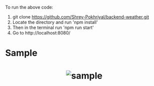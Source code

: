 To run the above code:
1. git clone https://github.com/Shrey-Pokhriyal/backend-weather.git
2. Locate the directory and run 'npm install'
3. Then in the terminal run 'npm run start'
4. Go to http://localhost:8080/
# Sample
<h1 align="center">
  <img src="" alt="sample" />
</h1>